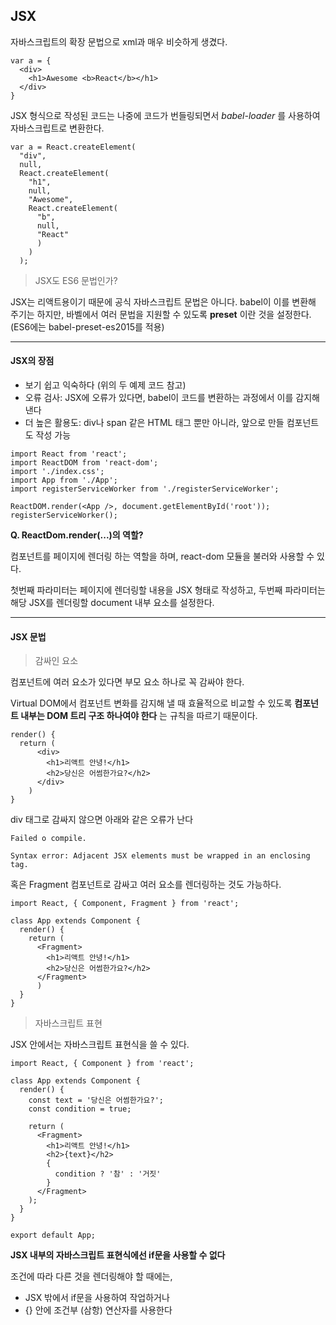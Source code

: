 ## JSX

자바스크립트의 확장 문법으로 xml과 매우 비슷하게 생겼다.

```
var a = {
  <div>
    <h1>Awesome <b>React</b></h1>
  </div>
}
```

JSX 형식으로 작성된 코드는 나중에 코드가 번들링되면서 *babel-loader* 를 사용하여 자바스크립트로 변환한다.

```
var a = React.createElement(
  "div",
  null,
  React.createElement(
    "h1",
    null,
    "Awesome",
    React.createElement(
      "b",
      null,
      "React"
      )
    )
  );
```

> JSX도 ES6 문법인가?

JSX는 리액트용이기 때문에 공식 자바스크립트 문법은 아니다. babel이 이를 변환해 주기는 하지만, 바벨에서 여러 문법을 지원할 수 있도록 **preset** 이란 것을 설정한다. (ES6에는 babel-preset-es2015를 적용)

---

#### JSX의 장점

- 보기 쉽고 익숙하다 (위의 두 예제 코드 참고)
- 오류 검사: JSX에 오류가 있다면, babel이 코드를 변환하는 과정에서 이를 감지해 낸다
- 더 높은 활용도: div나 span 같은 HTML 태그 뿐만 아니라, 앞으로 만들 컴포넌트도 작성 가능


```
import React from 'react';
import ReactDOM from 'react-dom';
import './index.css';
import App from './App';
import registerServiceWorker from './registerServiceWorker';

ReactDOM.render(<App />, document.getElementById('root'));
registerServiceWorker();
```

**Q. ReactDom.render(...)의 역할?**

컴포넌트를 페이지에 렌더링 하는 역할을 하며,
react-dom 모듈을 불러와 사용할 수 있다.

첫번째 파라미터는 페이지에 렌더링할 내용을 JSX 형태로 작성하고,
두번째 파라미터는 해당 JSX를 렌더링할 document 내부 요소를 설정한다.

---

#### JSX 문법

> 감싸인 요소

컴포넌트에 여러 요소가 있다면 부모 요소 하나로 꼭 감싸야 한다.

Virtual DOM에서 컴포넌트 변화를 감지해 낼 때 효율적으로 비교할 수 있도록 **컴포넌트 내부는 DOM 트리 구조 하나여야 한다** 는 규칙을 따르기 때문이다.

```
render() {
  return (
      <div>
        <h1>리액트 안녕!</h1>
        <h2>당신은 어썸한가요?</h2>
      </div>
    )
}
```

div 태그로 감싸지 않으면 아래와 같은 오류가 난다

```
Failed o compile.

Syntax error: Adjacent JSX elements must be wrapped in an enclosing tag.
```

혹은 Fragment 컴포넌트로 감싸고 여러 요소를 렌더링하는 것도 가능하다.

```
import React, { Component, Fragment } from 'react';

class App extends Component {
  render() {
    return (
      <Fragment>
        <h1>리액트 안녕!</h1>
        <h2>당신은 어썸한가요?</h2>
      </Fragment>
      )
  }
}
```

> 자바스크립트 표현

JSX 안에서는 자바스크립트 표현식을 쓸 수 있다.

```
import React, { Component } from 'react';

class App extends Component {
  render() {
    const text = '당신은 어썸한가요?';
    const condition = true;

    return (
      <Fragment>
        <h1>리액트 안녕!</h1>
        <h2>{text}</h2>
        {
          condition ? '참' : '거짓'
        }
      </Fragment>
    );
  }
}

export default App;
```

**JSX 내부의 자바스크립트 표현식에선 if문을 사용할 수 없다**

조건에 따라 다른 것을 렌더링해야 할 때에는,
- JSX 밖에서 if문을 사용하여 작업하거나
- {} 안에 조건부 (삼항) 연산자를 사용한다
